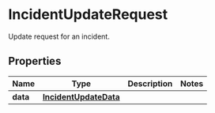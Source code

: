 

# IncidentUpdateRequest

Update request for an incident.

## Properties

Name | Type | Description | Notes
------------ | ------------- | ------------- | -------------
**data** | [**IncidentUpdateData**](IncidentUpdateData.md) |  | 



